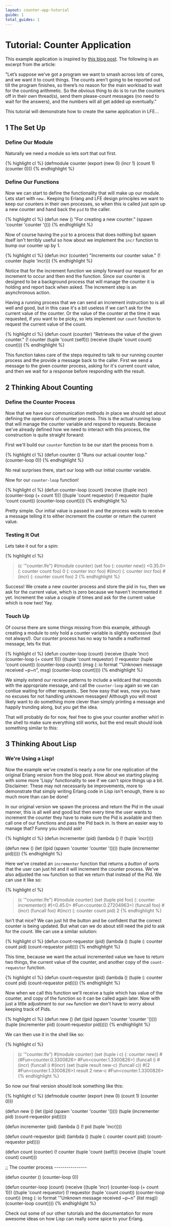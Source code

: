 ```yaml
---
layout: counter-app-tutorial
guide: 1
total_guides: 1
---
```

# Tutorial: Counter Application

This example application is inspired by [this blog post](http://www.tbray.org/ongoing/When/200x/2009/10/26/Messaging). The following is an excerpt from the article:

"Let’s suppose we’ve got a program we want to smash across lots of cores, and we want it to count things. The counts aren’t going to be reported out till the program finishes, so there’s no reason for the main workload to wait for the counting arithmetic. So the obvious thing to do is to run the counters off in their own thread(s), send them please-count messages (no need to wait for the answers), and the numbers will all get added up eventually."

This tutorial will demonstrate how to create the same application in LFE...

## 1 The Set Up

### Define Our Module

Naturally we need a module so lets sort that out first.

{% highlight cl %}
(defmodule counter
  (export (new 0)
          (incr 1)
          (count 1)
          (counter 0)))
{% endhighlight %}

### Define Our Functions

Now we can start to define the functionality that will make up our module. Lets start with ```new```.. Keeping to Erlang and LFE design principles we want to keep our counters in their own processes, so when this is called just spin up a new counter and hand back the ```pid``` to the caller.

{% highlight cl %}
(defun new ()
  "For creating a new counter."
  (spawn 'counter 'counter '()))
{% endhighlight %}

Now of course having the ```pid``` to a process that does nothing but spawn itself isn't terribly useful so how about we implement the ```incr``` function to bump our counter up by 1.

{% highlight cl %}
(defun incr (counter)
  "Increments our counter value."
  (! counter (tuple 'incr)))
{% endhighlight %}

Notice that for the increment function we simply forward our request for an increment to occur and then end the function. Since our counter is designed to be a background process that will manage the counter it is holding and report back when asked. The increment step is an asynchronous action.

Having a running process that we can send an increment instruction to is all well and good, but in this case it's a bit useless if we can't ask for the current value of the counter. Or the value of the counter at the time it was requested, if you want to be picky, so lets implement our ```count``` function to request the current value of the count.

{% highlight cl %}
(defun count (counter)
  "Retrieves the value of the given counter."
  (! counter (tuple 'count (self)))
  (receive
    ((tuple 'count count)
     count)))
{% endhighlight %}

This function takes care of the steps required to talk to our running counter process and the provide a message back to the caller. First we send a message to the given counter process, asking for it's current count value, and then we wait for a response before responding with the result.

## 2 Thinking About Counting

### Define the Counter Process

Now that we have our communication methods in place we should set about defining the operations of counter process. This is the actual running loop that will manage the counter variable and respond to requests. Because we've already defined how we need to interact with this process, the construction is quite straight forward:

First we'll build our ``counter`` function to be our start the process from ``0``.

{% highlight cl %}
(defun counter ()
  "Runs our actual counter loop."
  (counter-loop 0))
{% endhighlight %}

No real surprises there, start our loop with our initial counter variable.

Now for our ``counter-loop`` function!

{% highlight cl %}
(defun counter-loop (count)
  (receive
    ((tuple incr)
     (counter-loop (+ count 1)))
    ((tuple 'count requestor)
     (! requestor (tuple 'count count))
     (counter-loop count))))
{% endhighlight %}

Pretty simple. Our initial value is passed in and the process waits to receive a message telling it to either increment the counter or return the current value.

### Testing It Out

Lets take it out for a spin:

{% highlight cl %}
> (c '"counter.lfe")
#(module counter)
> (set foo (: counter new))
<0.35.0>
> (: counter count foo)
0
> (: counter incr foo)
#(incr)
> (: counter incr foo)
#(incr)
> (: counter count foo)
2
{% endhighlight %}

Success! We create a new counter process and store the pid in ``foo``, then we ask for the current value, which is zero because we haven't incremented it yet. Increment the value a couple of times and ask for the current value which is now two! Yay.

### Touch Up

Of course there are some things missing from this example, although creating a module to only hold a counter variable is slightly excessive (but not always!). Our counter process has no way to handle a malformed message, lets fix that.

{% highlight cl %}
(defun counter-loop (count)
  (receive
    ((tuple 'incr)
     (counter-loop (+ count 1)))
    ((tuple 'count requestor)
     (! requestor (tuple 'count count))
     (counter-loop count))
    (msg
     (: io format '"Unknown message received ~p~n", msg)
     (counter-loop count))))
{% endhighlight %}

We simply extend our receive patterns to include a wildcard that responds with the appropriate message, and call the ``counter-loop`` again so we can contiue waiting for other requests.. See how easy that was, now you have no excuses for not handling unknown messages! Although you will most likely want to do something more clever than simply printing a message and happily trunding along, but you get the idea.

That will probably do for now, feel free to give your counter another whirl in the shell to make sure everything still works, but the end result should look something similar to this:

## 3 Thinking About Lisp

### We're Using a Lisp!

Now the example we've created is nearly a one for one replication of the original Erlang version from the blog post. How about we starting playing with some more 'Lispy' functionality to see if we can't spice things up a bit. Disclaimer: These may not necessarily be improvements, more to demonstrate that simply writing Erlang code in Lisp isn't enough, there is so much more than can be done!

In our original version we spawn the process and return the Pid in the usual manner, this is all well and good but then every time the user wants to increment the counter they have to make sure the Pid is available and then call one of our functions and pass the Pid back in. Is there an easier way to manage that? Funny you should ask!

{% highlight cl %}
(defun incrementer (pid)
  (lambda ()
    (! (tuple 'incr))))

(defun new ()
  (let ((pid (spawn 'counter 'counter '())))
    (tuple (incrementer pid)))))
{% endhighlight %}

Here we've created an ``incrementer`` function that returns a _button_ of sorts that the user can just hit and it will increment the counter process. We've also adjusted the ``new`` function so that we return that instead of the Pid. We can use it like so:

{% highlight cl %}
> (c '"counter.lfe")
#(module counter)
> (set (tuple pid foo) (: counter incrementer))
#(<0.45.0> #Fun<counter.0.27204963>)
> (funcall foo)
#(incr)
> (funcall foo)
#(incr)
> (: counter count pid)
2
{% endhighlight %}

Isn't that nice? We can just hit the button and be confident that the correct counter is being updated. But what can we do about still need the pid to ask for the count. We can use a similar solution:

{% highlight cl %}
(defun count-requestor (pid)
  (lambda ()
    (tuple (: counter count pid)
           (count-requestor pid))))
{% endhighlight %}

This time, because we want the actual incremented value we have to return two things, the current value of the counter, and another copy of the ``count-requestor`` function.

{% highlight cl %}
(defun count-requestor (pid)
  (lambda ()
    (tuple (: counter count pid)
           (count-requestor pid))))
{% endhighlight %}

Now when we call this function we'll receive a tuple which has value of the counter, and copy of the function so it can be called again later. Now with just a little adjustment to our ``new`` function we don't have to worry about keeping track of Pids.

{% highlight cl %}
(defun new ()
  (let ((pid (spawn 'counter 'counter '())))
    (tuple (incrementer pid)
           (count-requestor pid)))))
{% endhighlight %}

We can then use it in the shell like so:

{% highlight cl %}
> (c '"counter.lfe")
#(module counter)
> (set (tuple i c) (: counter new))
#(#Fun<counter.0.3300826> #Fun<counter.1.3300826>)
> (funcall i)
#(incr)
> (funcall i)
#(incr)
> (set (tuple result new-c) (funcall c))
#(2 #Fun<counter.1.3300826>)
> result
2
> new-c
#Fun<counter.1.3300826>
{% endhighlight %}

So now our final version should look something like this:

{% highlight cl %}
(defmodule counter
  (export (new 0)
          (count 1)
          (counter 0)))

(defun new ()
  (let ((pid (spawn 'counter 'counter '())))
    (tuple (incrementer pid)
           (count-requestor pid)))))

(defun incrementer (pid)
  (lambda ()
    (! pid (tuple 'incr))))

(defun count-requestor (pid)
  (lambda ()
    (tuple (: counter count pid)
           (count-requestor pid))))

(defun count (counter)
  (! counter (tuple 'count (self)))
  (receive
    ((tuple 'count count)
     count)))

;; The counter process ----------------

(defun counter ()
  (counter-loop 0))

(defun counter-loop (count)
  (receive
    ((tuple 'incr)
     (counter-loop (+ count 1)))
    ((tuple 'count requestor)
     (! requestor (tuple 'count count))
     (counter-loop count))
    (msg
     (: io format '"Unknown message received ~p~n" (list msg))
     (counter-loop count))))
{% endhighlight %}

Check out some of our other tutorials and the documentation for more awesome ideas on how Lisp can really some spice to your Erlang.
